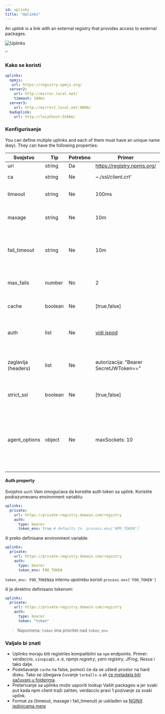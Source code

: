 ```yaml
---
id: uplinks
title: "Uplinks"
---
```


An *uplink* is a link with an external registry that provides access to external packages.

![Uplinks](https://user-images.githubusercontent.com/558752/52976233-fb0e3980-33c8-11e9-8eea-5415e6018144.png)

<div id="codefund">''</div>

### Kako se koristi

```yaml
uplinks:
  npmjs:
   url: https://registry.npmjs.org/
  server2:
    url: http://mirror.local.net/
    timeout: 100ms
  server3:
    url: http://mirror2.local.net:9000/
  baduplink:
    url: http://localhost:55666/
```

### Konfigurisanje

You can define mutiple uplinks and each of them must have an unique name (key). They can have the following properties:

| Svojstvo            | Tip     | Potrebno | Primer                                 | Podrška  | Opis                                                                                                                                                                     | Podrazumevano     |
| ------------------- | ------- | -------- | -------------------------------------- | -------- | ------------------------------------------------------------------------------------------------------------------------------------------------------------------------ | ----------------- |
| url                 | string  | Da       | https://registry.npmjs.org/            | potpuna  | Url registry-a                                                                                                                                                           | npmjs             |
| ca                  | string  | Ne       | ~./ssl/client.crt'                     | potpuna  | Put do SSL sertifikata                                                                                                                                                   | Nema ništa zadato |
| timeout             | string  | Ne       | 100ms                                  | potpuna  | podesite novi timeout za request                                                                                                                                         | 30s               |
| maxage              | string  | Ne       | 10m                                    | potpuna  | the time threshold to the cache is valid                                                                                                                                 | 2m                |
| fail_timeout        | string  | Ne       | 10m                                    | potpuna  | definiše maksimalno vreme nakon kojeg zahtev postaje neuspešan                                                                                                           | 5m                |
| max_fails           | number  | No       | 2                                      | potpuna  | limitira maksimalni broj neuspelih zahteva                                                                                                                               | 2                 |
| cache               | boolean | Ne       | [true,false]                           | >= 2.1   | keširanje svih tarballs iz storage-a                                                                                                                                     | true              |
| auth                | list    | Ne       | [vidi ispod](uplinks.md#auth-property) | >= 2.5   | dodeljuje zaglavlje 'Authorization' [više informacija](http://blog.npmjs.org/post/118393368555/deploying-with-npm-private-modules)                                       | onemogućeno       |
| zaglavlja (headers) | list    | Ne       | autorizacija: "Bearer SecretJWToken==" | potpuna  | lista korisničkih, prilagođenih zaglavlja za uplink                                                                                                                      | onemogućeno       |
| strict_ssl          | boolean | Ne       | [true,false]                           | > = 3.0  | If true, zahteva da SSL certifikat bude validan.                                                                                                                         | true              |
| agent_options       | object  | Ne       | maxSockets: 10                         | >= 4.0.2 | options for the HTTP or HTTPS Agent responsible for managing uplink connection persistence and reuse [more info](https://nodejs.org/api/http.html#http_class_http_agent) | Nema ništa zadato |

#### Auth property

Svojstvo `auth` Vam omogućava da koristite auth token sa uplink. Koristite podrazumevanu environment variablu:

```yaml
uplinks:
  private:
    url: https://private-registry.domain.com/registry
    auth:
      type: bearer
      token_env: true # defaults to `process.env['NPM_TOKEN']`
```

ili preko definisane environment variable:

```yaml
uplinks:
  private:
    url: https://private-registry.domain.com/registry
    auth:
      type: bearer
      token_env: FOO_TOKEN
```

`token_env: FOO_TOKEN`za internu upotrebu koristi `process.env['FOO_TOKEN']`

ili je direktno definisano tokenom:

```yaml
uplinks:
  private:
    url: https://private-registry.domain.com/registry
    auth:
      type: bearer
      token: "token"
```

> Napomena: `token` ima prioritet nad `token_env`

### Valjalo bi znati

* Uplinks moraju biti registries kompatibilni sa `npm` endpoints. Primer: *verdaccio*, `sinopia@1.4.0`, *npmjs registry*, *yarn registry*, *JFrog*, *Nexus* i tako dalje.
* Podešavanje `cache` na false, pomoći će da se uštedi prostor na hard disku. Tako se izbegava čuvanje `tarballs-a` ali [će metadata biti sačuvani u folderima](https://github.com/verdaccio/verdaccio/issues/391).
* Preterivanje sa uplinks može usporiti lookup Vaših packages-a jer svaki put kada npm client traži zahtev, verdaccio pravi 1 pozivanje za svaki uplink.
* Format za (timeout, maxage i fail_timeout) je usklađen sa [NGINX jedinicama mere](http://nginx.org/en/docs/syntax.html)